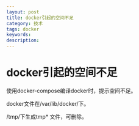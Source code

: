 ```yaml
---
layout: post
title: docker引起的空间不足
category: 技术
tags: docker
keywords: 
description: 
---
```


# docker引起的空间不足

使用docker-compose编译docker时，提示空间不足。

docker文件在/var/lib/docker/下。

/tmp/下生成tmp* 文件，可删除。
